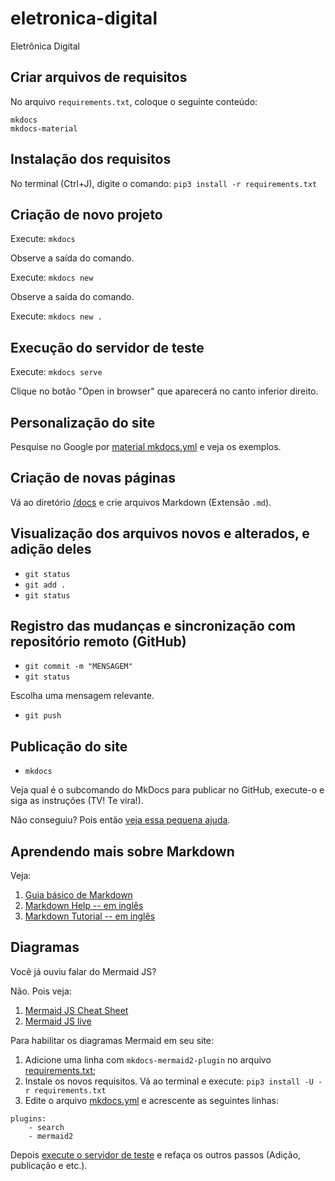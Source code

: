 # eletronica-digital
Eletrônica Digital

## Criar arquivos de requisitos

No arquivo `requirements.txt`, coloque o seguinte conteúdo:

```
mkdocs
mkdocs-material
```

## Instalação dos requisitos

No terminal (Ctrl+J), digite o comando: `pip3 install -r requirements.txt`


## Criação de novo projeto

Execute: `mkdocs`

Observe a saída do comando.

Execute: `mkdocs new`

Observe a saída do comando.

Execute: `mkdocs new .`

## Execução do servidor de teste

Execute: `mkdocs serve`

Clique no botão "Open in browser" que aparecerá no canto inferior direito.

## Personalização do site

Pesquise no Google por [material mkdocs.yml](https://google.com/search?q=material+mkdocs.yml) e veja os exemplos.

## Criação de novas páginas

Vá ao diretório [/docs](/docs/) e crie arquivos Markdown (Extensão `.md`).


## Visualização dos arquivos novos e alterados, e adição deles

- `git status`
- `git add .`
- `git status`


## Registro das mudanças e sincronização com repositório remoto (GitHub)

- `git commit -m "MENSAGEM"`
- `git status`

Escolha uma mensagem relevante.

- `git push`

## Publicação do site

- `mkdocs`

Veja qual é o subcomando do MkDocs para publicar no GitHub, execute-o e siga as instruções (TV! Te vira!).

Não conseguiu? Pois então [veja essa pequena ajuda](ajuda-publicacao-github.md).

## Aprendendo mais sobre Markdown

Veja:

1. [Guia básico de Markdown](https://docs.pipz.com/central-de-ajuda/learning-center/guia-basico-de-markdown#open)
1. [Markdown Help -- em inglês](https://commonmark.org/help/)
2. [Markdown Tutorial -- em inglês](https://commonmark.org/help/tutorial/)

## Diagramas

Você já ouviu falar do Mermaid JS?

Não. Pois veja:

1. [Mermaid JS Cheat Sheet](https://jojozhuang.github.io/tutorial/mermaid-cheat-sheet/)
1. [Mermaid JS live](https://mermaid.live/)

Para habilitar os diagramas Mermaid em seu site:

1. Adicione uma linha com `mkdocs-mermaid2-plugin` no arquivo [requirements.txt](requirements.txt);
1. Instale os novos requisitos. Vá ao terminal e execute: `pip3 install -U -r requirements.txt`
1. Edite o arquivo [mkdocs.yml](mkdocs.yml) e acrescente as seguintes linhas:

```
plugins:
    - search
    - mermaid2
```

Depois [execute o servidor de teste](#execu%C3%A7%C3%A3o-do-servidor-de-teste) e refaça os outros passos (Adição, publicação e etc.).
